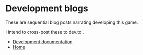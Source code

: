 # Development blogs

These are sequential blog posts narrating developing this game.

I intend to cross-post these to dev.to .

+ [Development documentation](../README.md)
+ [Home](../../README.md)
